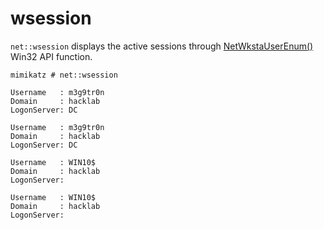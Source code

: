 # wsession

`net::wsession` displays the active sessions through [NetWkstaUserEnum()](https://web.archive.org/web/20190909155552/https://docs.microsoft.com/en-us/windows/win32/api/lmwksta/nf-lmwksta-netwkstauserenum) Win32 API function.

```
mimikatz # net::wsession

Username   : m3g9tr0n
Domain     : hacklab
LogonServer: DC

Username   : m3g9tr0n
Domain     : hacklab
LogonServer: DC

Username   : WIN10$
Domain     : hacklab
LogonServer:

Username   : WIN10$
Domain     : hacklab
LogonServer:
```
